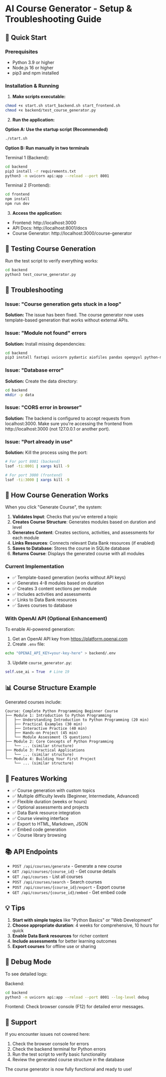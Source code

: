 # AI Course Generator - Setup & Troubleshooting Guide

## 🚀 Quick Start

### Prerequisites
- Python 3.9 or higher
- Node.js 16 or higher
- pip3 and npm installed

### Installation & Running

1. **Make scripts executable:**
```bash
chmod +x start.sh start_backend.sh start_frontend.sh
chmod +x backend/test_course_generator.py
```

2. **Run the application:**

**Option A: Use the startup script (Recommended)**
```bash
./start.sh
```

**Option B: Run manually in two terminals**

Terminal 1 (Backend):
```bash
cd backend
pip3 install -r requirements.txt
python3 -m uvicorn api:app --reload --port 8001
```

Terminal 2 (Frontend):
```bash
cd frontend
npm install
npm run dev
```

3. **Access the application:**
- Frontend: http://localhost:3000
- API Docs: http://localhost:8001/docs
- Course Generator: http://localhost:3000/course-generator

## 🧪 Testing Course Generation

Run the test script to verify everything works:
```bash
cd backend
python3 test_course_generator.py
```

## 🔧 Troubleshooting

### Issue: "Course generation gets stuck in a loop"

**Solution:** The issue has been fixed. The course generator now uses template-based generation that works without external APIs.

### Issue: "Module not found" errors

**Solution:** Install missing dependencies:
```bash
cd backend
pip3 install fastapi uvicorn pydantic aiofiles pandas openpyxl python-multipart
```

### Issue: "Database error"

**Solution:** Create the data directory:
```bash
cd backend
mkdir -p data
```

### Issue: "CORS error in browser"

**Solution:** The backend is configured to accept requests from localhost:3000. Make sure you're accessing the frontend from http://localhost:3000 (not 127.0.0.1 or another port).

### Issue: "Port already in use"

**Solution:** Kill the process using the port:
```bash
# For port 8001 (backend)
lsof -ti:8001 | xargs kill -9

# For port 3000 (frontend)  
lsof -ti:3000 | xargs kill -9
```

## 📝 How Course Generation Works

When you click "Generate Course", the system:

1. **Validates Input**: Checks that you've entered a topic
2. **Creates Course Structure**: Generates modules based on duration and level
3. **Generates Content**: Creates sections, activities, and assessments for each module
4. **Links Resources**: Connects relevant Data Bank resources (if enabled)
5. **Saves to Database**: Stores the course in SQLite database
6. **Returns Course**: Displays the generated course with all modules

### Current Implementation
- ✅ Template-based generation (works without API keys)
- ✅ Generates 4-8 modules based on duration
- ✅ Creates 3 content sections per module
- ✅ Includes activities and assessments
- ✅ Links to Data Bank resources
- ✅ Saves courses to database

### With OpenAI API (Optional Enhancement)
To enable AI-powered generation:

1. Get an OpenAI API key from https://platform.openai.com
2. Create `.env` file:
```bash
echo "OPENAI_API_KEY=your-key-here" > backend/.env
```
3. Update `course_generator.py`:
```python
self.use_ai = True  # Line 19
```

## 📊 Course Structure Example

Generated courses include:
```
Course: Complete Python Programming Beginner Course
├── Module 1: Introduction to Python Programming
│   ├── Understanding Introduction to Python Programming (20 min)
│   ├── Practical Examples (30 min)
│   ├── Interactive Practice (40 min)
│   ├── Hands-on Project (45 min)
│   └── Module Assessment (5 questions)
├── Module 2: Core Concepts of Python Programming
│   └── ... (similar structure)
├── Module 3: Practical Applications
│   └── ... (similar structure)
└── Module 4: Building Your First Project
    └── ... (similar structure)
```

## 🎯 Features Working

- ✅ Course generation with custom topics
- ✅ Multiple difficulty levels (Beginner, Intermediate, Advanced)
- ✅ Flexible duration (weeks or hours)
- ✅ Optional assessments and projects
- ✅ Data Bank resource integration
- ✅ Course viewing interface
- ✅ Export to HTML, Markdown, JSON
- ✅ Embed code generation
- ✅ Course library browsing

## 📚 API Endpoints

- `POST /api/courses/generate` - Generate a new course
- `GET /api/courses/{course_id}` - Get course details
- `GET /api/courses` - List all courses
- `POST /api/courses/search` - Search courses
- `POST /api/courses/{course_id}/export` - Export course
- `GET /api/courses/{course_id}/embed` - Get embed code

## 💡 Tips

1. **Start with simple topics** like "Python Basics" or "Web Development"
2. **Choose appropriate duration**: 4 weeks for comprehensive, 10 hours for quick
3. **Enable Data Bank resources** for richer content
4. **Include assessments** for better learning outcomes
5. **Export courses** for offline use or sharing

## 🐛 Debug Mode

To see detailed logs:

Backend:
```bash
cd backend
python3 -m uvicorn api:app --reload --port 8001 --log-level debug
```

Frontend:
Check browser console (F12) for detailed error messages.

## 📧 Support

If you encounter issues not covered here:
1. Check the browser console for errors
2. Check the backend terminal for Python errors
3. Run the test script to verify basic functionality
4. Review the generated course structure in the database

The course generator is now fully functional and ready to use!

